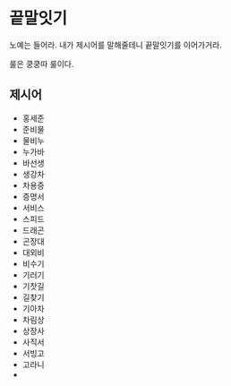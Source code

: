 # 끝말잇기

노예는 들어라. 내가 제시어를 말해줄테니 끝말잇기를 이어가거라.

룰은 쿵쿵따 룰이다.



## 제시어

- 홍세준
- 준비물
- 물비누
- 누가바
- 바선생
- 생강차
- 차용증
- 증명서
- 서비스
- 스피드
- 드래곤
- 곤장대
- 대외비
- 비수기
- 기러기
- 기찻길
- 길찾기
- 기아차
- 차림상
- 상장사
- 사직서
- 서빙고
- 고라니
- 
